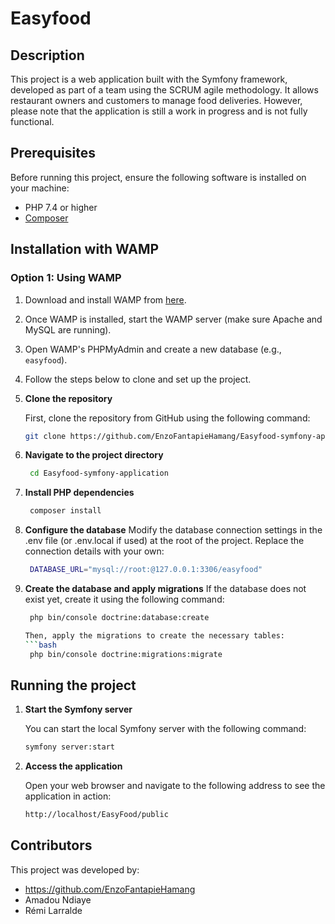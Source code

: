 # Easyfood
## Description

This project is a web application built with the Symfony framework, developed as part of a team using the SCRUM agile methodology. It allows restaurant owners and customers to manage food deliveries. However, please note that the application is still a work in progress and is not fully functional.

## Prerequisites

Before running this project, ensure the following software is installed on your machine:

- PHP 7.4 or higher
- [Composer](https://getcomposer.org/)

## Installation with WAMP

### Option 1: Using WAMP

1. Download and install WAMP from [here](https://www.wampserver.com/en/).
2. Once WAMP is installed, start the WAMP server (make sure Apache and MySQL are running).
3. Open WAMP's PHPMyAdmin and create a new database (e.g., `easyfood`).
4. Follow the steps below to clone and set up the project.

1. **Clone the repository**

   First, clone the repository from GitHub using the following command:

   ```bash
   git clone https://github.com/EnzoFantapieHamang/Easyfood-symfony-application.git

2. **Navigate to the project directory**

   ```bash
    cd Easyfood-symfony-application
   
3. **Install PHP dependencies**

   ```bash
    composer install

4. **Configure the database**
   Modify the database connection settings in the .env file (or .env.local if used) at the root of the project. Replace the    connection details with your own:
   ```bash
    DATABASE_URL="mysql://root:@127.0.0.1:3306/easyfood"

5. **Create the database and apply migrations**
   If the database does not exist yet, create it using the following command:
   ```bash
    php bin/console doctrine:database:create

   Then, apply the migrations to create the necessary tables:
   ```bash
    php bin/console doctrine:migrations:migrate

## Running the project

1. **Start the Symfony server**

   You can start the local Symfony server with the following command:

   ```bash
   symfony server:start

2. **Access the application**

   Open your web browser and navigate to the following address to see the application in action:

   ```bash
   http://localhost/EasyFood/public

## Contributors

This project was developed by:

- https://github.com/EnzoFantapieHamang
- Amadou Ndiaye
- Rémi Larralde


